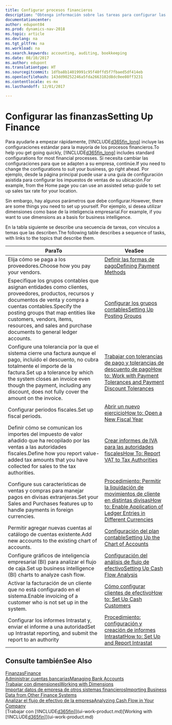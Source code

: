 ```yaml
---
title: Configurar procesos financieros
description: "Obtenga información sobre las tareas para configurar las finanzas en su empresa para adaptarse a todas sus necesidades de contabilidad o auditoría."
documentationcenter: 
author: edupont04
ms.prod: dynamics-nav-2018
ms.topic: article
ms.devlang: na
ms.tgt_pltfrm: na
ms.workload: na
ms.search.keywords: accounting, auditing, bookkeeping
ms.date: 08/10/2017
ms.author: edupont
ms.translationtype: HT
ms.sourcegitcommit: 1dfba8b14019991c95f40ffd5f7fbaed5df414eb
ms.openlocfilehash: 143dd90252246a5fda2663102d8dc0ee08ff3231
ms.contentlocale: es-mx
ms.lasthandoff: 12/01/2017

---
```

# <a name="setting-up-finance"></a><span data-ttu-id="9eb77-103">Configurar las finanzas</span><span class="sxs-lookup"><span data-stu-id="9eb77-103">Setting Up Finance</span></span>
<span data-ttu-id="9eb77-104">Para ayudarle a empezar rápidamente, [!INCLUDE[d365fin_long](includes/d365fin_long_md.md)] incluye las configuraciones estándar para la mayoría de los procesos financieros.</span><span class="sxs-lookup"><span data-stu-id="9eb77-104">To help you get going quickly, [!INCLUDE[d365fin_long](includes/d365fin_long_md.md)] includes standard configurations for most financial processes.</span></span> <span data-ttu-id="9eb77-105">Si necesita cambiar las configuraciones para que se adapten a su empresa, continúe.</span><span class="sxs-lookup"><span data-stu-id="9eb77-105">If you need to change the configurations to suit your business, go right ahead.</span></span> <span data-ttu-id="9eb77-106">Por ejemplo, desde la página principal puede usar a una guía de configuración asistida para configurar los impuestos de ventas de su ubicación.</span><span class="sxs-lookup"><span data-stu-id="9eb77-106">For example, from the Home page you can use an assisted setup guide to set up sales tax rate for your location.</span></span>  

<span data-ttu-id="9eb77-107">Sin embargo, hay algunos parámetros que debe configurar.</span><span class="sxs-lookup"><span data-stu-id="9eb77-107">However, there are some things you need to set up yourself.</span></span> <span data-ttu-id="9eb77-108">Por ejemplo, si desea utilizar dimensiones como base de la inteligencia empresarial.</span><span class="sxs-lookup"><span data-stu-id="9eb77-108">For example, if you want to use dimensions as a basis for business intelligence.</span></span>  

<span data-ttu-id="9eb77-109">En la tabla siguiente se describe una secuencia de tareas, con vínculos a temas que las describen.</span><span class="sxs-lookup"><span data-stu-id="9eb77-109">The following table describes a sequence of tasks, with links to the topics that describe them.</span></span>

| <span data-ttu-id="9eb77-110">Para</span><span class="sxs-lookup"><span data-stu-id="9eb77-110">To</span></span> | <span data-ttu-id="9eb77-111">Vea</span><span class="sxs-lookup"><span data-stu-id="9eb77-111">See</span></span> |
| --- | --- |
| <span data-ttu-id="9eb77-112">Elija cómo se paga a los proveedores.</span><span class="sxs-lookup"><span data-stu-id="9eb77-112">Choose how you pay your vendors.</span></span> |[<span data-ttu-id="9eb77-113">Definir las formas de pago</span><span class="sxs-lookup"><span data-stu-id="9eb77-113">Defining Payment Methods</span></span>](finance-payment-methods.md) |
| <span data-ttu-id="9eb77-114">Especifique los grupos contables que asignan entidades como clientes, proveedores, productos, recursos y documentos de venta y compra a cuentas contables.</span><span class="sxs-lookup"><span data-stu-id="9eb77-114">Specify the posting groups that map entities like customers, vendors, items, resources, and sales and purchase documents to general ledger accounts.</span></span> |[<span data-ttu-id="9eb77-115">Configurar los grupos contables</span><span class="sxs-lookup"><span data-stu-id="9eb77-115">Setting Up Posting Groups</span></span>](finance-posting-groups.md)|
|<span data-ttu-id="9eb77-116">Configure una tolerancia por la que el sistema cierre una factura aunque el pago, incluido el descuento, no cubra totalmente el importe de la factura.</span><span class="sxs-lookup"><span data-stu-id="9eb77-116">Set up a tolerance by which the system closes an invoice even though the payment, including any discount, does not fully cover the amount on the invoice.</span></span>|[<span data-ttu-id="9eb77-117">Trabajar con tolerancias de pago y tolerancias de descuento de pago</span><span class="sxs-lookup"><span data-stu-id="9eb77-117">How to: Work with Payment Tolerances and Payment Discount Tolerances</span></span>](finance-payment-tolerance-and-payment-discount-tolerance.md)|
| <span data-ttu-id="9eb77-118">Configurar periodos fiscales.</span><span class="sxs-lookup"><span data-stu-id="9eb77-118">Set up fiscal periods.</span></span> |[<span data-ttu-id="9eb77-119">Abrir un nuevo ejercicio</span><span class="sxs-lookup"><span data-stu-id="9eb77-119">How to: Open a New Fiscal Year</span></span>](finance-how-open-new-fiscal-year.md) |
| <span data-ttu-id="9eb77-120">Definir cómo se comunican los importes del impuesto de valor añadido que ha recopilado por las ventas a las autoridades fiscales.</span><span class="sxs-lookup"><span data-stu-id="9eb77-120">Define how you report value-added tax amounts that you have collected for sales to the tax authorities.</span></span> |[<span data-ttu-id="9eb77-121">Crear informes de IVA para las autoridades fiscales</span><span class="sxs-lookup"><span data-stu-id="9eb77-121">How To: Report VAT to Tax Authorities</span></span>](finance-how-report-vat.md)|
| <span data-ttu-id="9eb77-122">Configure sus características de ventas y compras para manejar pagos en divisas extranjeras.</span><span class="sxs-lookup"><span data-stu-id="9eb77-122">Set your Sales and Purchases features up to handle payments in foreign currencies.</span></span>|[<span data-ttu-id="9eb77-123">Procedimiento: Permitir la liquidación de movimientos de cliente en distintas divisas</span><span class="sxs-lookup"><span data-stu-id="9eb77-123">How to: Enable Application of Ledger Entries in Different Currencies</span></span>](finance-how-enable-application-ledger-entries-different-currencies.md)
| <span data-ttu-id="9eb77-124">Permitir agregar nuevas cuentas al catálogo de cuentas existente.</span><span class="sxs-lookup"><span data-stu-id="9eb77-124">Add new accounts to the existing chart of accounts.</span></span> |[<span data-ttu-id="9eb77-125">Configuración del plan contable</span><span class="sxs-lookup"><span data-stu-id="9eb77-125">Setting Up the Chart of Accounts</span></span>](finance-setup-chart-accounts.md) |
| <span data-ttu-id="9eb77-126">Configure gráficos de inteligencia empresarial (BI) para analizar el flujo de caja.</span><span class="sxs-lookup"><span data-stu-id="9eb77-126">Set up business intelligence (BI) charts to analyze cash flow.</span></span> |[<span data-ttu-id="9eb77-127">Configuración del análisis de flujo de efectivo</span><span class="sxs-lookup"><span data-stu-id="9eb77-127">Setting Up Cash Flow Analysis</span></span>](finance-setup-cash-flow-analyses.md) |
|<span data-ttu-id="9eb77-128">Activar la facturación de un cliente que no está configurado en el sistema.</span><span class="sxs-lookup"><span data-stu-id="9eb77-128">Enable invoicing of a customer who is not set up in the system.</span></span>|[<span data-ttu-id="9eb77-129">Cómo configurar clientes de efectivo</span><span class="sxs-lookup"><span data-stu-id="9eb77-129">How to: Set Up Cash Customers</span></span>](finance-how-to-set-up-cash-customers.md)|
| <span data-ttu-id="9eb77-130">Configurar los informes Intrastat y, enviar el informe a una autoridad</span><span class="sxs-lookup"><span data-stu-id="9eb77-130">Set up Intrastat reporting, and submit the report to an authority</span></span> | [<span data-ttu-id="9eb77-131">Procedimiento: configuración y creación de informes Intrastat</span><span class="sxs-lookup"><span data-stu-id="9eb77-131">How to: Set Up and Report Intrastat</span></span>](finance-how-setup-report-intrastat.md)|

## <a name="see-also"></a><span data-ttu-id="9eb77-132">Consulte también</span><span class="sxs-lookup"><span data-stu-id="9eb77-132">See Also</span></span>
[<span data-ttu-id="9eb77-133">Finanzas</span><span class="sxs-lookup"><span data-stu-id="9eb77-133">Finance</span></span>](finance.md)  
[<span data-ttu-id="9eb77-134">Administrar cuentas bancarias</span><span class="sxs-lookup"><span data-stu-id="9eb77-134">Managing Bank Accounts</span></span>](bank-manage-bank-accounts.md)  
[<span data-ttu-id="9eb77-135">Trabajar con dimensiones</span><span class="sxs-lookup"><span data-stu-id="9eb77-135">Working with Dimensions</span></span>](finance-dimensions.md)  
[<span data-ttu-id="9eb77-136">Importar datos de empresa de otros sistemas financieros</span><span class="sxs-lookup"><span data-stu-id="9eb77-136">Importing Business Data from Other Finance Systems</span></span>](upload-data.md)  
[<span data-ttu-id="9eb77-137">Analizar el flujo de efectivo de la empresa</span><span class="sxs-lookup"><span data-stu-id="9eb77-137">Analyzing Cash Flow in Your Company</span></span>](finance-analyze-cash-flow.md)  
<span data-ttu-id="9eb77-138">[Trabajar con [!INCLUDE[d365fin](includes/d365fin_md.md)]](ui-work-product.md)</span><span class="sxs-lookup"><span data-stu-id="9eb77-138">[Working with [!INCLUDE[d365fin](includes/d365fin_md.md)]](ui-work-product.md)</span></span>  

##

